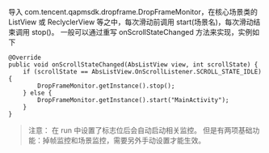 导入 com.tencent.qapmsdk.dropframe.DropFrameMonitor，在核心场景类的 ListView 或 ReclyclerView 等之中，每次滑动前调用 start(场景名)，每次滑动结束调用 stop()。
一般可以通过重写 onScrollStateChanged 方法来实现，实例如下
```
@Override
public void onScrollStateChanged(AbsListView view, int scrollState) {
    if (scrollState == AbsListView.OnScrollListener.SCROLL_STATE_IDLE) {
        DropFrameMonitor.getInstance().stop();
    } else {
        DropFrameMonitor.getInstance().start("MainActivity");
    }
}
```
>注意：
>在 run 中设置了标志位后会自动启动相关监控。
>但是有两项基础功能：掉帧监控和场景监控，需要另外手动设置才能生效。